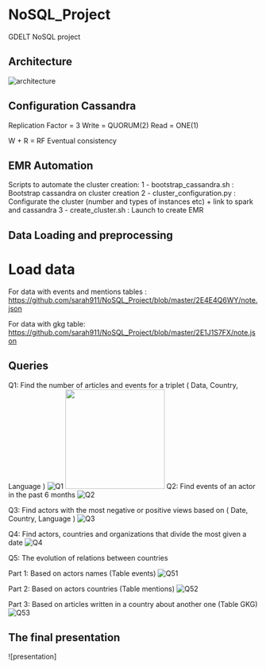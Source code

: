 # NoSQL_Project
GDELT NoSQL project

## Architecture

![architecture](https://github.com/sarah911/NoSQL_Project/blob/master/Data/architecture.PNG)

## Configuration Cassandra

Replication Factor = 3
Write = QUORUM(2)
Read = ONE(1)

W + R = RF
Eventual consistency  

## EMR Automation
Scripts to automate the cluster creation:
1 - bootstrap_cassandra.sh : Bootstrap cassandra on cluster creation
2 - cluster_configuration.py : Configurate the cluster (number and types of instances etc) + link to spark and cassandra
3 - create_cluster.sh : Launch to create EMR 

## Data Loading and preprocessing

# Load data 

For data with events and mentions tables : 
https://github.com/sarah911/NoSQL_Project/blob/master/2E4E4Q6WY/note.json

For data with gkg table:
https://github.com/sarah911/NoSQL_Project/blob/master/2E1J1S7FX/note.json

## Queries 

Q1: Find the number of articles and events for a triplet ( Data, Country, Language )
![Q1](https://github.com/sarah911/NoSQL_Project/blob/master/Data/Q1.PNG)
<img src="https://github.com/sarah911/NoSQL_Project/blob/master/Data/Q1.PNG" width="200">
Q2: Find events of an actor in the past 6 months
![Q2](https://github.com/sarah911/NoSQL_Project/blob/master/Data/Q2.PNG)

Q3: Find actors with the most negative or positive views based on ( Date, Country, Language )
![Q3](https://github.com/sarah911/NoSQL_Project/blob/master/Data/Q3.PNG)

Q4: Find actors, countries and organizations that divide the most given a date
![Q4](https://github.com/sarah911/NoSQL_Project/blob/master/Data/Q4.PNG)

Q5: The evolution of relations between countries

Part 1: Based on actors names (Table events)
![Q51](https://github.com/sarah911/NoSQL_Project/blob/master/Data/Q51.PNG)


Part 2: Based on actors countries (Table mentions)
![Q52](https://github.com/sarah911/NoSQL_Project/blob/master/Data/Q52.PNG)


Part 3: Based on articles written in a country about another one (Table GKG)
![Q53](https://github.com/sarah911/NoSQL_Project/blob/master/Data/Q53.PNG)


## The final presentation
![presentation]

